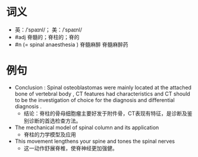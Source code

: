 # 词义
- 英：/ˈspaɪnl/； 美：/ˈspaɪnl/
- #adj 脊髓的；脊柱的；脊的
- #n (= spinal anaesthesia ) 脊髓麻醉 脊髓麻醉药
# 例句
- Conclusion : Spinal osteoblastomas were mainly located at the attached bone of vertebral body , CT features had characteristics and CT should to be the investigation of choice for the diagnosis and differential diagnosis .
	- 结论：脊柱的骨母细胞瘤主要好发于附件骨，CT表现有特征，是诊断及鉴别诊断的首选检查方法。
- The mechanical model of spinal column and its application
	- 脊柱的力学模型及应用
- This movement lengthens your spine and tones the spinal nerves
	- 这一动作舒展脊椎，使脊神经更加强健。
